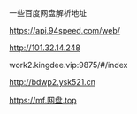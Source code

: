一些百度网盘解析地址

https://api.94speed.com/web/

http://101.32.14.248

work2.kingdee.vip:9875/#/index

http://bdwp2.ysk521.cn

https://mf.网盘.top